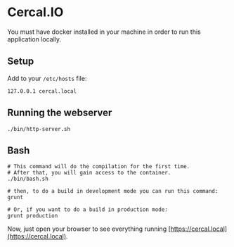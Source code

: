 # Cercal.IO

You must have docker installed in your machine in order to run this application locally.

## Setup

Add to your `/etc/hosts` file:

```shell
127.0.0.1 cercal.local
```

## Running the webserver

```shell
./bin/http-server.sh
```

## Bash

```shell
# This command will do the compilation for the first time.
# After that, you will gain access to the container.
./bin/bash.sh

# then, to do a build in development mode you can run this command:
grunt

# Or, if you want to do a build in production mode:
grunt production
```

Now, just open your browser to see everything running [https://cercal.local](https://cercal.local).
